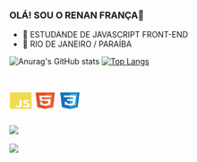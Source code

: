 ### OLÁ! SOU O RENAN FRANÇA👋

- 🔭 ESTUDANDE DE  JAVASCRIPT FRONT-END 
- 🌱 RIO DE JANEIRO / PARAÍBA 

![Anurag's GitHub stats](https://github-readme-stats.vercel.app/api?username=renanfranca27&show_icons=true&theme=dark)
[![Top Langs](https://github-readme-stats.vercel.app/api/top-langs/?username=renanfranca27&layout=compact)](https://github.com/anuraghazra/github-readme-stats)
##
</div>
<div style="display: inline_block"><br>
  <img align="center" alt="Rafa-Js" height="30" width="40" src="https://raw.githubusercontent.com/devicons/devicon/master/icons/javascript/javascript-plain.svg">
  <img align="center" alt="Rafa-HTML" height="30" width="40" src="https://raw.githubusercontent.com/devicons/devicon/master/icons/html5/html5-original.svg">
  <img align="center" alt="Rafa-CSS" height="30" width="40" src="https://raw.githubusercontent.com/devicons/devicon/master/icons/css3/css3-original.svg">
</div>

##
<div>
<a href="https://instagram.com/renan.si1va/" target="_blank"><img src="https://img.shields.io/badge/-Instagram-%23E4405F?style=for-the-badge&logo=instagram&logoColor=white" target="_blank"></a>
  
 <a href="https://github.com/renanfranca27" target="_blank"><img src="https://img.shields.io/badge/GitHub-100000?style=for-the-badge&logo=github&logoColor=white" target="_blank"></a>
</div>
